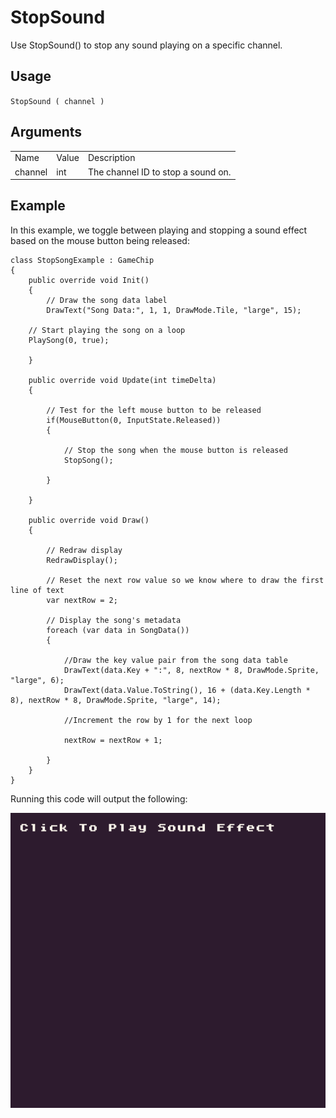 # StopSound

Use StopSound() to stop any sound playing on a specific channel.

## Usage

`StopSound ( channel )`

## Arguments

<table>
  <tr>
    <td>Name</td>
    <td>Value</td>
    <td>Description</td>
  </tr>
  <tr>
    <td>channel</td>
    <td>int</td>
    <td>The channel ID to stop a sound on.</td>
  </tr>
</table>


## Example

In this example, we toggle between playing and stopping a sound effect based on the mouse button being released:

    class StopSongExample : GameChip
    {
        public override void Init()
        { 
            // Draw the song data label
            DrawText("Song Data:", 1, 1, DrawMode.Tile, "large", 15);

        // Start playing the song on a loop
        PlaySong(0, true);

        }

        public override void Update(int timeDelta)
        { 

            // Test for the left mouse button to be released
            if(MouseButton(0, InputState.Released))
            { 

                // Stop the song when the mouse button is released
                StopSong();

            }

        }

        public override void Draw()
        { 

            // Redraw display
            RedrawDisplay();

            // Reset the next row value so we know where to draw the first line of text
            var nextRow = 2;

            // Display the song's metadata
            foreach (var data in SongData())
            {

                //Draw the key value pair from the song data table
                DrawText(data.Key + ":", 8, nextRow * 8, DrawMode.Sprite, "large", 6);
                DrawText(data.Value.ToString(), 16 + (data.Key.Length * 8), nextRow * 8, DrawMode.Sprite, "large", 14);

                //Increment the row by 1 for the next loop

                nextRow = nextRow + 1;

            }
        }
    }

Running this code will output the following:

<p style="text-align:center"><img src="images/StopSoundOutput_image_0.png" /></p>


